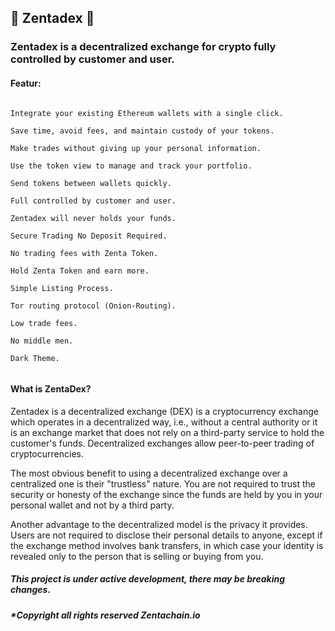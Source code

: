 ## 🚀 Zentadex 🚀


### Zentadex is a decentralized exchange for crypto fully controlled by customer and user.

#### Featur:

```

Integrate your existing Ethereum wallets with a single click.

Save time, avoid fees, and maintain custody of your tokens.

Make trades without giving up your personal information.

Use the token view to manage and track your portfolio.

Send tokens between wallets quickly.

Full controlled by customer and user.

Zentadex will never holds your funds.

Secure Trading No Deposit Required.

No trading fees with Zenta Token.

Hold Zenta Token and earn more.

Simple Listing Process.

Tor routing protocol (Onion-Routing).

Low trade fees.

No middle men.

Dark Theme.


```

#### What is ZentaDex?

Zentadex is a decentralized exchange (DEX) is a cryptocurrency exchange which operates in a decentralized way, i.e.,
without a central authority or it is an exchange market that does not rely on a third-party service to hold the customer's funds. 
Decentralized exchanges allow peer-to-peer trading of cryptocurrencies.

The most obvious benefit to using a decentralized exchange over a centralized one is their "trustless" nature.
You are not required to trust the security or honesty of the exchange since the funds are held by you in your personal wallet and not by a third party.

Another advantage to the decentralized model is the privacy it provides.
Users are not required to disclose their personal details to anyone, except if the exchange method involves bank transfers,
in which case your identity is revealed only to the person that is selling or buying from you.

##### This project is under active development, there may be breaking changes.
##### *Copyright all rights reserved Zentachain.io
